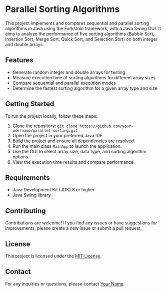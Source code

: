 # Parallel Sorting Algorithms

This project implements and compares sequential and parallel sorting algorithms in Java using the Fork/Join framework, with a Java Swing GUI. It aims to analyze the performance of five sorting algorithms (Bubble Sort, Insertion Sort, Merge Sort, Quick Sort, and Selection Sort) on both integer and double arrays.

## Features

- Generate random integer and double arrays for testing
- Measure execution time of sorting algorithms for different array sizes
- Compare sequential and parallel execution modes
- Determine the fastest sorting algorithm for a given array type and size

## Getting Started

To run the project locally, follow these steps:

1. Clone the repository: `git clone https://github.com/your-username/parallel-sorting.git`
2. Open the project in your preferred Java IDE.
3. Build the project and ensure all dependencies are resolved.
4. Run the main class `MainApp` to launch the application.
5. Use the GUI to select array size, data type, and sorting algorithm options.
6. View the execution time results and compare performance.

## Requirements

- Java Development Kit (JDK) 8 or higher
- Java Swing library

## Contributing

Contributions are welcome! If you find any issues or have suggestions for improvements, please create a new issue or submit a pull request.

## License

This project is licensed under the [MIT License](LICENSE).

## Contact

For any inquiries or questions, please contact [Your Name](mailto:your-email@example.com).
